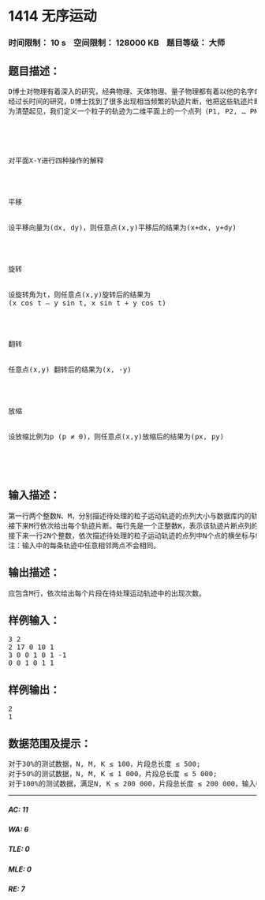# 1414 无序运动   
### 时间限制： 10 s&nbsp;&nbsp;&nbsp;&nbsp;空间限制： 128000 KB&nbsp;&nbsp;&nbsp;&nbsp;题目等级： 大师  
## 题目描述：  

<pre>
D博士对物理有着深入的研究，经典物理、天体物理、量子物理都有着以他的名字命名的定理。最近D博士着迷于研究粒子运动的无规则性。对圣经深信不疑的他相信，上帝创造的任何事物必然是有序的、有理可循的，而不是无规则的、混沌的。
经过长时间的研究，D博士找到了很多出现相当频繁的轨迹片断，他把这些轨迹片断储存在一个很大的数据库内。他需要你帮助他写一个程序，对于一个给出的粒子运动轨迹，统计数据库中每个轨迹片断的出现的次数。
为清楚起见，我们定义一个粒子的轨迹为二维平面上的一个点列（P1, P2, … PN）。点列P的一个子列[i, j]定义为P中一段连续的子序列（Pi, Pi+1, … Pj）。点列P的一个子列[u, v]被称为点列Q = (Q1, Q2 … Qv-u+1)在P中的一次出现，当且仅当Q经过有限次的平移、旋转、翻转、放缩之后得到Q’满足Q’k = Pu+k-1（k = 1 … u – v + 1）。
 




对平面X-Y进行四种操作的解释




平移


设平移向量为(dx, dy)，则任意点(x,y)平移后的结果为(x+dx, y+dy)




旋转


设旋转角为t，则任意点(x,y)旋转后的结果为
(x cos t – y sin t, x sin t + y cos t)




翻转


任意点(x,y) 翻转后的结果为(x, -y)




放缩


设放缩比例为p (p ≠ 0)，则任意点(x,y)放缩后的结果为(px, py)




</pre>
  
  
## 输入描述：  

<pre>
第一行两个整数N、M，分别描述待处理的粒子运动轨迹的点列大小与数据库内的轨迹片断个数。
接下来M行依次给出每个轨迹片断。每行先是一个正整数K，表示该轨迹片断点列的长度。然后2K个整数，依次描述点列中的K个点的横坐标与纵坐标。
接下来一行2N个整数，依次描述待处理的粒子运动轨迹的点列中N个点的横坐标与纵坐标。
注：输入中的每条轨迹中任意相邻两点不会相同。
</pre>
  
  
## 输出描述：  

<pre>
应包含M行，依次给出每个片段在待处理运动轨迹中的出现次数。
</pre>
  
  
## 样例输入：  

<pre>
3 2
2 17 0 10 1
3 0 0 1 0 1 -1
0 0 1 0 1 1
</pre>
  
  
## 样例输出：  

<pre>
2
1
</pre>
  
  
## 数据范围及提示：  

<pre>
对于30%的测试数据，N, M, K ≤ 100，片段总长度 ≤ 500;
对于50%的测试数据，N, M, K ≤ 1 000，片段总长度 ≤ 5 000;
对于100%的测试数据，满足N, K ≤ 200 000，片段总长度 ≤ 200 000，输入中给出所有点坐标绝对值均不大于10 000。
</pre>
  
  
***  

##### AC: 11  
##### WA: 6  
##### TLE: 0  
##### MLE: 0  
##### RE: 7  
